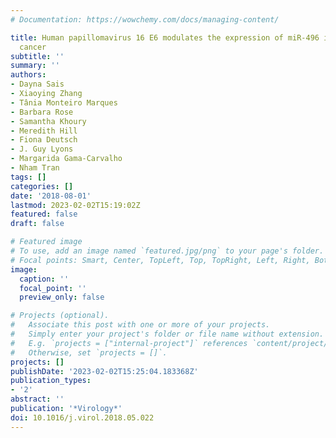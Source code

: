 ```yaml
---
# Documentation: https://wowchemy.com/docs/managing-content/

title: Human papillomavirus 16 E6 modulates the expression of miR-496 in oropharyngeal
  cancer
subtitle: ''
summary: ''
authors:
- Dayna Sais
- Xiaoying Zhang
- Tânia Monteiro Marques
- Barbara Rose
- Samantha Khoury
- Meredith Hill
- Fiona Deutsch
- J. Guy Lyons
- Margarida Gama-Carvalho
- Nham Tran
tags: []
categories: []
date: '2018-08-01'
lastmod: 2023-02-02T15:19:02Z
featured: false
draft: false

# Featured image
# To use, add an image named `featured.jpg/png` to your page's folder.
# Focal points: Smart, Center, TopLeft, Top, TopRight, Left, Right, BottomLeft, Bottom, BottomRight.
image:
  caption: ''
  focal_point: ''
  preview_only: false

# Projects (optional).
#   Associate this post with one or more of your projects.
#   Simply enter your project's folder or file name without extension.
#   E.g. `projects = ["internal-project"]` references `content/project/deep-learning/index.md`.
#   Otherwise, set `projects = []`.
projects: []
publishDate: '2023-02-02T15:25:04.183368Z'
publication_types:
- '2'
abstract: ''
publication: '*Virology*'
doi: 10.1016/j.virol.2018.05.022
---
```

